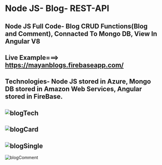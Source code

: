 # Node JS- Blog- REST-API
Node JS Full Code- Blog CRUD Functions(Blog and Comment), Connacted To Mongo DB, View In Angular V8
-------------------------------------------------------------------------------
Live Example===> https://mayanblogs.firebaseapp.com/
-------------------------------------------------------------------------------
Technologies- Node JS stored in Azure, Mongo DB stored in Amazon Web Services, Angular stored in FireBase.
-------------------------------------------------------------------------------
![blogTech](https://user-images.githubusercontent.com/55134363/69523762-562f1700-0f6d-11ea-9022-169697746ddb.png)
-------------------------------------------------------------------------------
![blogCard](https://user-images.githubusercontent.com/55134363/69498188-9484f180-0eed-11ea-9ba0-6e11ce410877.png)
-------------------------------------------------------------------------------
![blogSingle](https://user-images.githubusercontent.com/55134363/69498221-c7c78080-0eed-11ea-86de-dc2b1ad42855.png)
-------------------------------------------------------------------------------
![blogComment](https://user-images.githubusercontent.com/55134363/69498231-f2b1d480-0eed-11ea-86dd-31c77170ac27.png)



